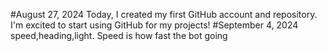 #August 27, 2024 Today, I created my first GitHub account and repository. I'm excited to start using GitHub for my projects!
#September 4, 2024 speed,heading,light. Speed is how fast the bot going 
